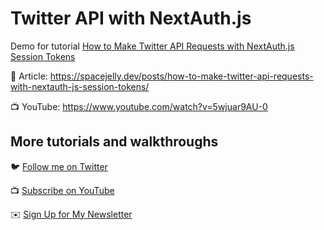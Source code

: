 # Twitter API with NextAuth.js

Demo for tutorial [How to Make Twitter API Requests with NextAuth.js Session Tokens](https://www.youtube.com/watch?v=5wjuar9AU-0)

📝 Article: https://spacejelly.dev/posts/how-to-make-twitter-api-requests-with-nextauth-js-session-tokens/

📺 YouTube: https://www.youtube.com/watch?v=5wjuar9AU-0

## More tutorials and walkthroughs

🐦 [Follow me on Twitter](https://twitter.com/colbyfayock)

📺 [Subscribe on YouTube](https://www.youtube.com/colbyfayock)

✉️ [Sign Up for My Newsletter](https://colbyfayock.com/newsletter)
